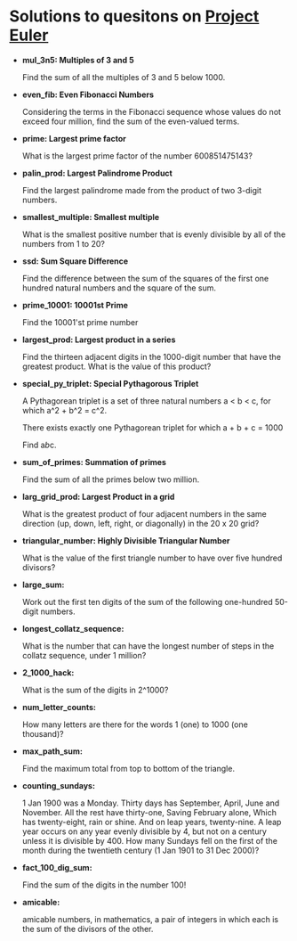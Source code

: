 # Solutions to quesitons on [Project Euler](https://projecteuler.net/archives)
- **mul_3n5: Multiples of 3 and 5**

  Find the sum of all the multiples of 3 and 5 below 1000.

- **even_fib: Even Fibonacci Numbers**

  Considering the terms in the Fibonacci sequence whose values do not exceed four million, find the sum of the even-valued terms.

- **prime: Largest prime factor**

  What is the largest prime factor of the number 600851475143?

- **palin_prod: Largest Palindrome Product**

  Find the largest palindrome made from the product of two 3-digit numbers.
  
- **smallest_multiple: Smallest multiple**

  What is the smallest positive number that is evenly divisible by all of the numbers from 1 to 20?

- **ssd: Sum Square Difference**

  Find the difference between the sum of the squares of the first one hundred natural numbers and the square of the sum.

- **prime_10001: 10001st Prime**

  Find the 10001'st prime number

- **largest_prod: Largest product in a series**

  Find the thirteen adjacent digits in the 1000-digit number that have the greatest product. What is the value of this product?

- **special_py_triplet: Special Pythagorous Triplet**

  A Pythagorean triplet is a set of three natural numbers a < b < c, for which a^2 + b^2 = c^2.

  There exists exactly one Pythagorean triplet for which a + b + c = 1000

  Find a*b*c.

- **sum_of_primes: Summation of primes**

  Find the sum of all the primes below two million.

- **larg_grid_prod: Largest Product in a grid**

  What is the greatest product of four adjacent numbers in the same direction (up, down, left, right, or diagonally) in the 20 x 20 grid?

- **triangular_number: Highly Divisible Triangular Number**

  What is the value of the first triangle number to have over five hundred divisors?

- **large_sum:**

  Work out the first ten digits of the sum of the following one-hundred 50-digit numbers.

- **longest_collatz_sequence:**

  What is the number that can have the longest number of steps in the collatz sequence, under 1 million?

- **2_1000_hack:**

  What is the sum of the digits in 2^1000?

- **num_letter_counts:**

  How many letters are there for the words 1 (one) to 1000 (one thousand)?

- **max_path_sum:**

  Find the maximum total from top to bottom of the triangle.

- **counting_sundays:**

  1 Jan 1900 was a Monday. Thirty days has September, April, June and November. All the rest have thirty-one, Saving February alone, Which has twenty-eight, rain or shine. And on leap years, twenty-nine. A leap year occurs on any year evenly divisible by 4, but not on a century unless it is divisible by 400. How many Sundays fell on the first of the month during the twentieth century (1 Jan 1901 to 31 Dec 2000)?

- **fact_100_dig_sum:**

  Find the sum of the digits in the number 100!

- **amicable:**

  amicable numbers, in mathematics, a pair of integers in which each is the sum of the divisors of the other.